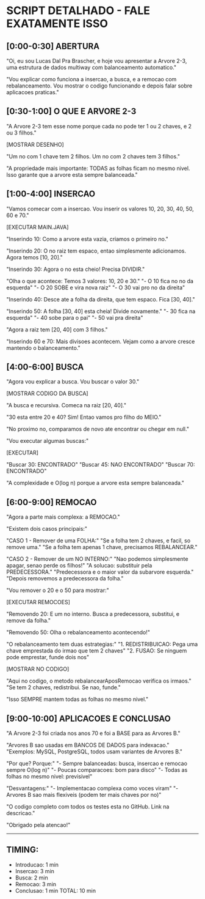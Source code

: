 # SCRIPT DETALHADO - FALE EXATAMENTE ISSO

## [0:00-0:30] ABERTURA

"Oi, eu sou Lucas Dal Pra Brascher, e hoje vou apresentar a Arvore 2-3, uma estrutura de dados multiway com balanceamento automatico."

"Vou explicar como funciona a insercao, a busca, e a remocao com rebalanceamento. Vou mostrar o codigo funcionando e depois falar sobre aplicacoes praticas."

## [0:30-1:00] O QUE E ARVORE 2-3

"A Arvore 2-3 tem esse nome porque cada no pode ter 1 ou 2 chaves, e 2 ou 3 filhos."

[MOSTRAR DESENHO]

"Um no com 1 chave tem 2 filhos. Um no com 2 chaves tem 3 filhos."

"A propriedade mais importante: TODAS as folhas ficam no mesmo nivel. Isso garante que a arvore esta sempre balanceada."

## [1:00-4:00] INSERCAO

"Vamos comecar com a insercao. Vou inserir os valores 10, 20, 30, 40, 50, 60 e 70."

[EXECUTAR MAIN.JAVA]

"Inserindo 10: Como a arvore esta vazia, criamos o primeiro no."

"Inserindo 20: O no raiz tem espaco, entao simplesmente adicionamos. Agora temos [10, 20]."

"Inserindo 30: Agora o no esta cheio! Precisa DIVIDIR."

"Olha o que acontece: Temos 3 valores: 10, 20 e 30."
"- O 10 fica no no da esquerda"
"- O 20 SOBE e vira nova raiz"
"- O 30 vai pro no da direita"

"Inserindo 40: Desce ate a folha da direita, que tem espaco. Fica [30, 40]."

"Inserindo 50: A folha [30, 40] esta cheia! Divide novamente."
"- 30 fica na esquerda"
"- 40 sobe para o pai"
"- 50 vai pra direita"

"Agora a raiz tem [20, 40] com 3 filhos."

"Inserindo 60 e 70: Mais divisoes acontecem. Vejam como a arvore cresce mantendo o balanceamento."

## [4:00-6:00] BUSCA

"Agora vou explicar a busca. Vou buscar o valor 30."

[MOSTRAR CODIGO DA BUSCA]

"A busca e recursiva. Comeca na raiz [20, 40]."

"30 esta entre 20 e 40? Sim! Entao vamos pro filho do MEIO."

"No proximo no, comparamos de novo ate encontrar ou chegar em null."

"Vou executar algumas buscas:"

[EXECUTAR]

"Buscar 30: ENCONTRADO"
"Buscar 45: NAO ENCONTRADO"
"Buscar 70: ENCONTRADO"

"A complexidade e O(log n) porque a arvore esta sempre balanceada."

## [6:00-9:00] REMOCAO

"Agora a parte mais complexa: a REMOCAO."

"Existem dois casos principais:"

"CASO 1 - Remover de uma FOLHA:"
"Se a folha tem 2 chaves, e facil, so remove uma."
"Se a folha tem apenas 1 chave, precisamos REBALANCEAR."

"CASO 2 - Remover de um NO INTERNO:"
"Nao podemos simplesmente apagar, senao perde os filhos!"
"A solucao: substituir pela PREDECESSORA."
"Predecessora e o maior valor da subarvore esquerda."
"Depois removemos a predecessora da folha."

"Vou remover o 20 e o 50 para mostrar:"

[EXECUTAR REMOCOES]

"Removendo 20: E um no interno. Busca a predecessora, substitui, e remove da folha."

"Removendo 50: Olha o rebalanceamento acontecendo!"

"O rebalanceamento tem duas estrategias:"
"1. REDISTRIBUICAO: Pega uma chave emprestada do irmao que tem 2 chaves"
"2. FUSAO: Se ninguem pode emprestar, funde dois nos"

[MOSTRAR NO CODIGO]

"Aqui no codigo, o metodo rebalancearAposRemocao verifica os irmaos."
"Se tem 2 chaves, redistribui. Se nao, funde."

"Isso SEMPRE mantem todas as folhas no mesmo nivel."

## [9:00-10:00] APLICACOES E CONCLUSAO

"A Arvore 2-3 foi criada nos anos 70 e foi a BASE para as Arvores B."

"Arvores B sao usadas em BANCOS DE DADOS para indexacao."
"Exemplos: MySQL, PostgreSQL, todos usam variantes de Arvores B."

"Por que? Porque:"
"- Sempre balanceadas: busca, insercao e remocao sempre O(log n)"
"- Poucas comparacoes: bom para disco"
"- Todas as folhas no mesmo nivel: previsivel"

"Desvantagens:"
"- Implementacao complexa como voces viram"
"- Arvores B sao mais flexiveis (podem ter mais chaves por no)"

"O codigo completo com todos os testes esta no GitHub. Link na descricao."

"Obrigado pela atencao!"

---

## TIMING:
- Introducao: 1 min
- Insercao: 3 min
- Busca: 2 min
- Remocao: 3 min
- Conclusao: 1 min
TOTAL: 10 min
